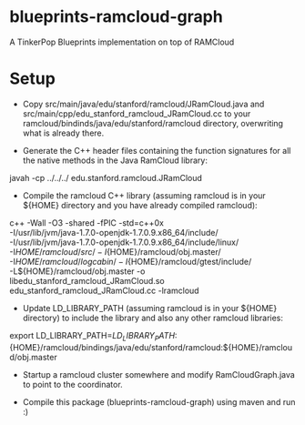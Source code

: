 blueprints-ramcloud-graph
=========================

A TinkerPop Blueprints implementation on top of RAMCloud

Setup
=====
 - Copy src/main/java/edu/stanford/ramcloud/JRamCloud.java and
src/main/cpp/edu_stanford_ramcloud_JRamCloud.cc to your
ramcloud/bindinds/java/edu/stanford/ramcloud directory, overwriting what is
already there.

 - Generate the C++ header files containing the function signatures for all the
native methods in the Java RamCloud library:

javah -cp ../../../ edu.stanford.ramcloud.JRamCloud

 - Compile the ramcloud C++ library (assuming ramcloud is in your ${HOME}
directory and you have already compiled ramcloud):

c++ -Wall -O3 -shared -fPIC -std=c++0x \
  -I/usr/lib/jvm/java-1.7.0-openjdk-1.7.0.9.x86_64/include/ \
  -I/usr/lib/jvm/java-1.7.0-openjdk-1.7.0.9.x86_64/include/linux/ \
  -I${HOME}/ramcloud/src/ -I${HOME}/ramcloud/obj.master/ \
  -I${HOME}/ramcloud/logcabin/ -I${HOME}/ramcloud/gtest/include/ \
  -L${HOME}/ramcloud/obj.master -o libedu_stanford_ramcloud_JRamCloud.so \
  edu_stanford_ramcloud_JRamCloud.cc -lramcloud

 - Update LD_LIBRARY_PATH (assuming ramcloud is in your ${HOME} directory) to
include the library and also any other ramcloud libraries:

export
LD_LIBRARY_PATH=$LD_LIBRARY_PATH:${HOME}/ramcloud/bindings/java/edu/stanford/ramcloud:${HOME}/ramcloud/obj.master

 - Startup a ramcloud cluster somewhere and modify RamCloudGraph.java to point
to the coordinator.

 - Compile this package (blueprints-ramcloud-graph) using maven and run :)
